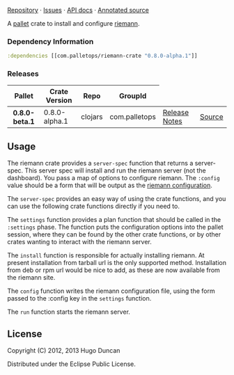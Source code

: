 [Repository](https://github.com/pallet/riemann-crate) &#xb7; [Issues](https://github.com/pallet/riemann-crate/issues) &#xb7; [API docs](http://palletops.com/riemann-crate/0.8/api) &#xb7; [Annotated source](http://palletops.com/riemann-crate/0.8/annotated/uberdoc.html)

A [pallet](http://palletops.com/) crate to install and configure
 [riemann](http://riemann.io).

### Dependency Information

```clj
:dependencies [[com.palletops/riemann-crate "0.8.0-alpha.1"]]
```

### Releases

<table>
<thead>
  <tr><th>Pallet</th><th>Crate Version</th><th>Repo</th><th>GroupId</th></tr>
</thead>
<tbody>
  <tr>
    <th>0.8.0-beta.1</th>
    <td>0.8.0-alpha.1</td>
    <td>clojars</td>
    <td>com.palletops</td>
    <td><a href='https://github.com/pallet/riemann-crate/blob/0.8.0-alpha.1/ReleaseNotes.md'>Release Notes</a></td>
    <td><a href='https://github.com/pallet/riemann-crate/blob/0.8.0-alpha.1/'>Source</a></td>
  </tr>
</tbody>
</table>

## Usage

The riemann crate provides a `server-spec` function that returns a
server-spec. This server spec will install and run the riemann server (not the
dashboard).  You pass a map of options to configure riemann.  The `:config`
value should be a form that will be output as the
[riemann configuration](http://riemann.io/howto.html).

The `server-spec` provides an easy way of using the crate functions, and you can
use the following crate functions directly if you need to.

The `settings` function provides a plan function that should be called in the
`:settings` phase.  The function puts the configuration options into the pallet
session, where they can be found by the other crate functions, or by other
crates wanting to interact with the riemann server.

The `install` function is responsible for actually installing riemann.  At
present installation from tarball url is the only supported method.
Installation from deb or rpm url would be nice to add, as these are now
available from the riemann site.

The `config` function writes the riemann configuration file, using the form
passed to the :config key in the `settings` function.

The `run` function starts the riemann server.

## License

Copyright (C) 2012, 2013 Hugo Duncan

Distributed under the Eclipse Public License.
